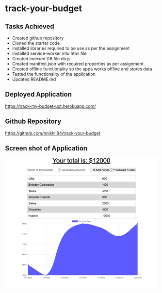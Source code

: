 # track-your-budget

## Tasks Achieved
* Created github repository 
* Cloned the starter code
* Installed libraries required to be use as per the assignment
* Installed service-worker into html file
* Created Indexed DB file db.js 
* Created manifest.json with required properties as per assignment
* Created offline functionality so the appa works offline and stores data
* Tested the functionality of the application
* Updated README.md

## Deployed Application

https://track-my-budget-uot.herokuapp.com/

## Github Repository

https://github.com/nnikhil84/track-your-budget

## Screen shot of Application

![My Budget](/public/assets/images/my-budget.png)